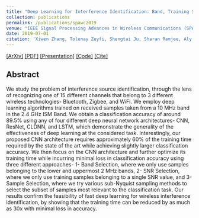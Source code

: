 ```yaml
---
title: "Deep Learning for Interference Identification: Band, Training SNR, and Sample Selection"
collection: publications
permalink: /publications/spawc2019
venue: "IEEE Signal Processing Advances in Wireless Communications (SPAWC)"
date: 2019-07-01
citation: 'Xiwen Zhang, Tolunay Zeyfi, Shengtai Ju, Sharan Ramjee, Aly El Gamal, Yonina C. Eldar. “Deep Learning for Interference Identification: Band, Training SNR, and Sample Selection”. IEEE Signal Processing Advances in Wireless Communications (SPAWC), Jul. 2019'
---  
```

[[ArXiv]](https://arxiv.org/abs/1905.08054)
[[PDF]](https://sharanramjee.github.io/files/spawc2019.pdf)
[[Presentation]](https://sharanramjee.github.io/files/spawc2019.pptx)
[[Code]](https://github.com/dl4amc/dl4wii)
[[Cite]](https://scholar.google.com/scholar?hl=en&as_sdt=0%2C15&q=Deep+learning+for+interference+identification%3A+Band%2C+training+SNR%2C+and+sample+selection&btnG=#d=gs_cit&u=%2Fscholar%3Fq%3Dinfo%3A91r17l37Wc0J%3Ascholar.google.com%2F%26output%3Dcite%26scirp%3D0%26hl%3Den)

## Abstract
We study the problem of interference source identification, through the lens of recognizing one of 15 different channels that belong to 3 different wireless technologies- Bluetooth, Zigbee, and WiFi. We employ deep learning algorithms trained on received samples taken from a 10 MHz band in the 2.4 GHz ISM Band. We obtain a classification accuracy of around 89.5% using any of four different deep neural network architectures- CNN, ResNet, CLDNN, and LSTM, which demonstrate the generality of the effectiveness of deep learning at the considered task. Interestingly, our proposed CNN architecture requires approximately 60% of the training time required by the state of the art while achieving slightly larger classification accuracy. We then focus on the CNN architecture and further optimize its training time while incurring minimal loss in classification accuracy using three different approaches- 1- Band Selection, where we only use samples belonging to the lower and uppermost 2 MHz bands, 2- SNR Selection, where we only use training samples belonging to a single SNR value, and 3- Sample Selection, where we try various sub-Nyquist sampling methods to select the subset of samples most relevant to the classification task. Our results confirm the feasibility of fast deep learning for wireless interference identification, by showing that the training time can be reduced by as much as 30x with minimal loss in accuracy.
